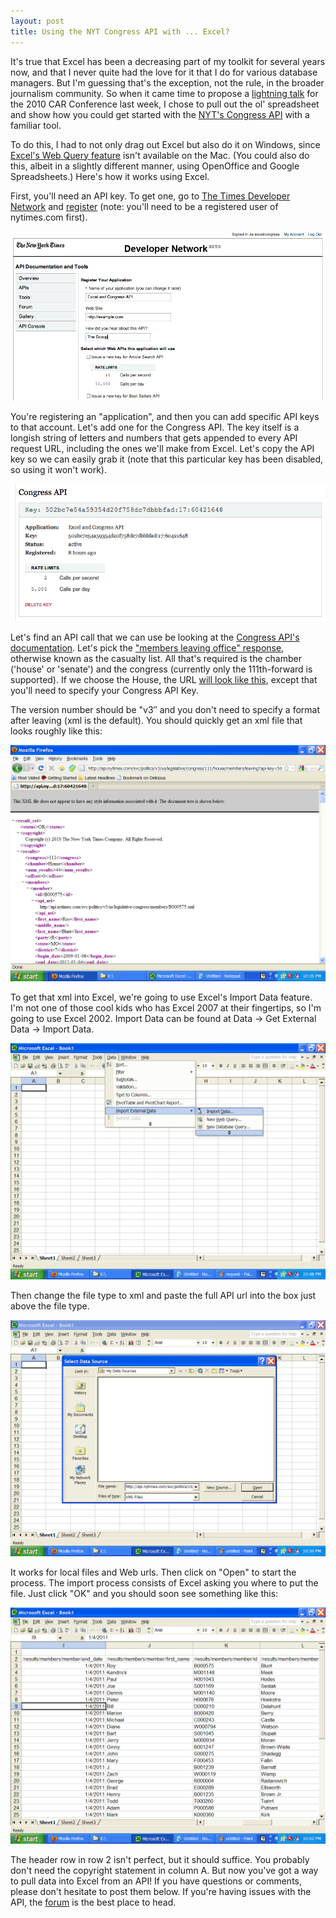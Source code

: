 ```yaml
---
layout: post
title: Using the NYT Congress API with ... Excel?
---
```


It's true that Excel has been a decreasing part of my toolkit for several years now, and that I never quite had the love for it that I do for various database managers. But I'm guessing that's the exception, not the rule, in the broader journalism community. So when it came time to propose a [lightning talk](http://web.archive.org/web/20111221230824/http://data.nicar.org/node/3766) for the 2010 CAR Conference last week, I chose to pull out the ol' spreadsheet and show how you could get started with the [NYT's Congress API](http://developer.nytimes.com/docs/congress_api) with a familiar tool.

To do this, I had to not only drag out Excel but also do it on Windows, since [Excel's Web Query feature](http://www.mrexcel.com/tip103.shtml) isn't available on the Mac. (You could also do this, albeit in a slightly different manner, using OpenOffice and Google Spreadsheets.) Here's how it works using Excel.

First, you'll need an API key. To get one, go to [The Times Developer Network](http://developer.nytimes.com/) and [register](http://developer.nytimes.com/apps/register) (note: you'll need to be a registered user of nytimes.com first).

![API Key Signup](/static/images/key_signup.png)

You're registering an "application", and then you can add specific API keys to that account. Let's add one for the Congress API. The key itself is a longish string of letters and numbers that gets appended to every API request URL, including the ones we'll make from Excel. Let's copy the API key so we can easily grab it (note that this particular key has been disabled, so using it won't work).

![API key](/static/images/api_key.png)

Let's find an API call that we can use be looking at the [Congress API's documentation](http://developer.nytimes.com/docs/congress_api). Let's pick the ["members leaving office" response](http://developer.nytimes.com/docs/congress_api#h3-members-leaving), otherwise known as the casualty list. All that's required is the chamber ('house' or 'senate') and the congress (currently only the 111th-forward is supported). If we choose the House, the URL [will look like this](http://api.nytimes.com/svc/politics/v3/us/legislative/congress/111/house/members/leaving?api-key=YOUR-API-KEY), except that you'll need to specify your Congress API Key.

The version number should be "v3″ and you don't need to specify a format after leaving (xml is the default). You should quickly get an xml file that looks roughly like this:

![The response](/static/images/request.png)

To get that xml into Excel, we're going to use Excel's Import Data feature. I'm not one of those cool kids who has Excel 2007 at their fingertips, so I'm going to use Excel 2002. Import Data can be found at Data -> Get External Data -> Import Data.

![Import part 1](/static/images/import_data.png)

Then change the file type to xml and paste the full API url into the box just above the file type.

![Import part 2](/static/images/import_data2.png)

It works for local files and Web urls. Then click on "Open" to start the process. The import process consists of Excel asking you where to put the file. Just click "OK" and you should soon see something like this:

![Results](/static/images/results.png)

The header row in row 2 isn't perfect, but it should suffice. You probably don't need the copyright statement in column A. But now you've got a way to pull data into Excel from an API! If you have questions or comments, please don't hesitate to post them below. If you're having issues with the API, the [forum](http://developer.nytimes.com/forum) is the best place to head.